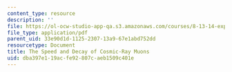 ```yaml
---
content_type: resource
description: ''
file: https://ol-ocw-studio-app-qa.s3.amazonaws.com/courses/8-13-14-experimental-physics-i-ii-junior-lab-fall-2016-spring-2017/dba397e119acfe92807caeb1509c401e_MIT8_13-14F16-S17exp14.pdf
file_type: application/pdf
parent_uid: 33e90d1d-1125-2307-13a9-67e1abd752dd
resourcetype: Document
title: The Speed and Decay of Cosmic-Ray Muons
uid: dba397e1-19ac-fe92-807c-aeb1509c401e
---
```

